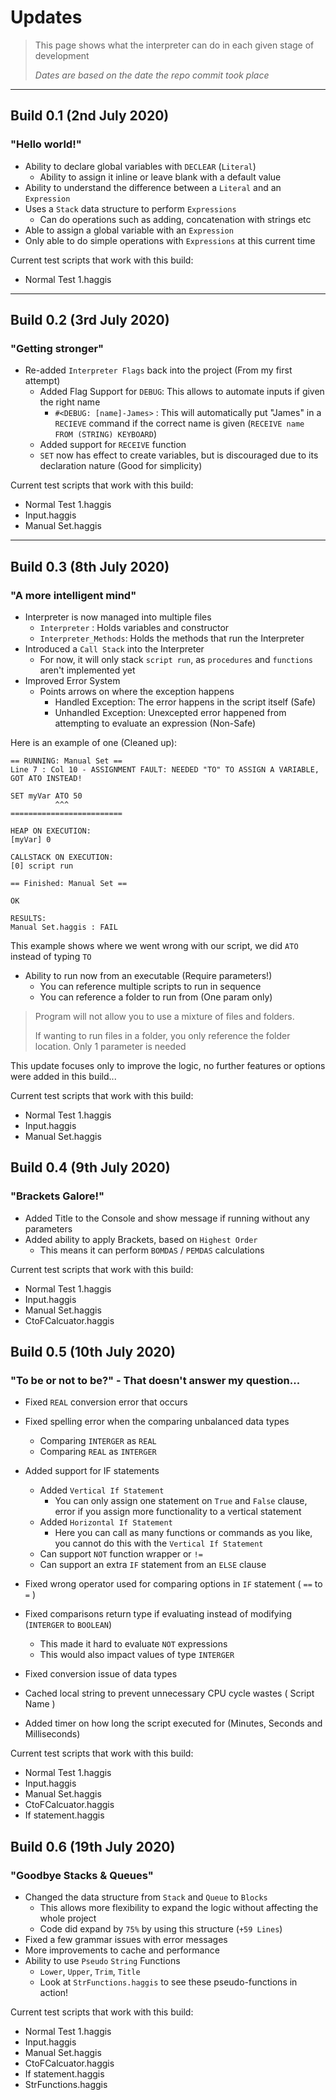 # Updates

> This page shows what the interpreter can do in each given stage of development
>
> *Dates are based on the date the repo commit took place*

------

## Build 0.1 (2nd July 2020)

### "Hello world!"

- Ability to declare global variables with `DECLEAR` (`Literal`)
  - Ability to assign it inline or leave blank with a default value
- Ability to understand the difference between a `Literal` and an `Expression`
- Uses a `Stack` data structure to perform `Expressions`
  - Can do operations such as adding, concatenation with strings etc
- Able to assign a global variable with an `Expression`
- Only able to do simple operations with `Expressions` at this current time



Current test scripts that work with this build:

- Normal Test 1.haggis

------

## Build 0.2 (3rd July 2020)

### "Getting stronger"

- Re-added `Interpreter Flags` back into the project (From my first attempt)
  - Added Flag Support for `DEBUG`: This allows to automate inputs if given the right name
    - `#<DEBUG: [name]-James>` : This will automatically put "James" in a `RECIEVE` command if the correct name is given (`RECEIVE name FROM (STRING) KEYBOARD`)
  - Added support for `RECEIVE` function
  - `SET` now has effect to create variables, but is discouraged due to its declaration nature (Good for simplicity)



Current test scripts that work with this build:

- Normal Test 1.haggis
- Input.haggis
- Manual Set.haggis

------

## Build 0.3 (8th July 2020)

### "A more intelligent mind"

- Interpreter is now managed into multiple files
  - `Interpreter` : Holds variables and constructor
  - `Interpreter_Methods`: Holds the methods that run the Interpreter
- Introduced a `Call Stack` into the Interpreter
  - For now, it will only stack `script run`, as `procedures` and `functions` aren't implemented yet
- Improved Error System
  - Points arrows on where the exception happens
    - Handled Exception: The error happens in the script itself (Safe)
    - Unhandled Exception: Unexcepted error happened from attempting to evaluate an expression (Non-Safe)

Here is an example of one (Cleaned up):

```
== RUNNING: Manual Set ==
Line 7 : Col 10 - ASSIGNMENT FAULT: NEEDED "TO" TO ASSIGN A VARIABLE, GOT ATO INSTEAD!

SET myVar ATO 50
          ^^^
=========================

HEAP ON EXECUTION:
[myVar] 0

CALLSTACK ON EXECUTION:
[0] script run

== Finished: Manual Set ==

OK

RESULTS:
Manual Set.haggis : FAIL
```

This example shows where we went wrong with our script, we did `ATO` instead of typing `TO`

- Ability to run now from an executable (Require parameters!)
  - You can reference multiple scripts to run in sequence
  - You can reference a folder to run from (One param only)

> Program will not allow you to use a mixture of files and folders.
>
> If wanting to run files in a folder, you only reference the folder location. Only 1 parameter is needed



This update focuses only to improve the logic, no further features or options were added in this build...



Current test scripts that work with this build:

- Normal Test 1.haggis
- Input.haggis
- Manual Set.haggis

## Build 0.4 (9th July 2020)

### "Brackets Galore!"

- Added Title to the Console and show message if running without any parameters
- Added ability to apply Brackets, based on `Highest Order`
  - This means it can perform `BOMDAS` / `PEMDAS` calculations

Current test scripts that work with this build:

- Normal Test 1.haggis
- Input.haggis
- Manual Set.haggis
- CtoFCalcuator.haggis

## Build 0.5 (10th July 2020)

### "To be or not to be?" - That doesn't answer my question...

- Fixed `REAL` conversion error that occurs
- Fixed spelling error when the comparing unbalanced data types
  - Comparing `INTERGER` as `REAL`
  - Comparing `REAL` as `INTERGER`
- Added support for IF statements
  - Added `Vertical If Statement`
    - You can only assign one statement on `True` and `False` clause, error if you assign more functionality to a vertical statement
  - Added `Horizontal If Statement`
    - Here you can call as many functions or commands as you like, you cannot do this with the `Vertical If Statement`
  - Can support `NOT` function wrapper or `!=`
  - Can support an extra `IF` statement from an `ELSE` clause
- Fixed wrong operator used for comparing options in `IF` statement ( `==` to `=` )
- Fixed comparisons return type if evaluating instead of modifying (`INTERGER` to `BOOLEAN`)
  - This made it hard to evaluate `NOT` expressions
  - This would also impact values of type `INTERGER`

- Fixed conversion issue of data types
- Cached local string to prevent unnecessary CPU cycle wastes ( Script Name )
- Added timer on how long the script executed for (Minutes, Seconds and Milliseconds)

Current test scripts that work with this build:

- Normal Test 1.haggis
- Input.haggis
- Manual Set.haggis
- CtoFCalcuator.haggis
- If statement.haggis

## Build 0.6 (19th July 2020)

### "Goodbye Stacks & Queues"

- Changed the data structure from `Stack` and `Queue` to `Blocks`
  - This allows more flexibility to expand the logic without affecting the whole project
  - Code did expand by `75%` by using this structure (`+59 Lines`)
- Fixed a few grammar issues with error messages
- More improvements to cache and performance
- Ability to use `Pseudo` `String` Functions
  - `Lower`, `Upper`, `Trim`, `Title`
  - Look at `StrFunctions.haggis` to see these pseudo-functions in action!



Current test scripts that work with this build:

- Normal Test 1.haggis
- Input.haggis
- Manual Set.haggis
- CtoFCalcuator.haggis
- If statement.haggis
- StrFunctions.haggis



